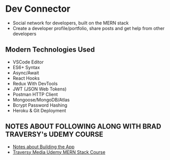 # Dev Connector

- Social network for developers, built on the MERN stack
- Create a developer profile/portfolio, share posts and get help from other developers

## Modern Technologies Used

- VSCode Editor
- ES6+ Syntax
- Async/Await
- React Hooks
- Redux With DevTools
- JWT (JSON Web Tokens)
- Postman HTTP Client
- Mongoose/MongoDB/Atlas
- Bcrypt Password Hashing
- Heroku & Git Deployment

## NOTES ABOUT FOLLOWING ALONG WITH BRAD TRAVERSY's UDEMY COURSE

- [Notes about Building the App](https://github.com/dcbeergoddess/mern-stack-back-to-front-traversyMedia)
- [Traversy Media Udemy MERN Stack Course](https://www.udemy.com/course/mern-stack-front-to-back/learn/lecture/10054652#overview)
